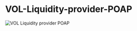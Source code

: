 # VOL-Liquidity-provider-POAP

![VOL Liquidity provider POAP](https://user-images.githubusercontent.com/86709559/142406183-589147e0-c08c-46af-9a98-50551f08b4c8.gif)
